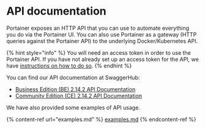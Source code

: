 # API documentation

Portainer exposes an HTTP API that you can use to automate everything you do via the Portainer UI. You can also use Portainer as a gateway (HTTP queries against the Portainer API) to the underlying Docker/Kubernetes API.

{% hint style="info" %}
You will need an access token in order to use the Portainer API. If you have not already set up an access token for the API, we have [instructions on how to do so](access.md).
{% endhint %}

You can find our API documentation at SwaggerHub:

* [Business Edition (BE) 2.14.2 API Documentation](https://app.swaggerhub.com/apis/portainer/portainer-ee/2.14.2)
* [Community Edition (CE) 2.14.2 API Documentation](https://app.swaggerhub.com/apis/portainer/portainer-ce/2.14.2)

We have also provided some examples of API usage.

{% content-ref url="examples.md" %}
[examples.md](examples.md)
{% endcontent-ref %}

